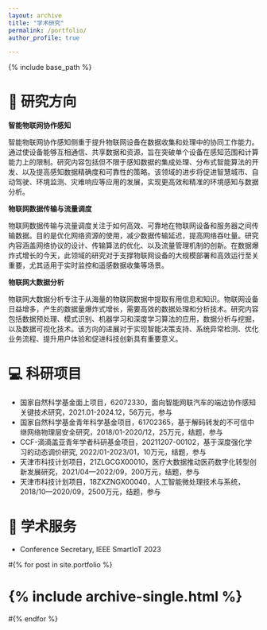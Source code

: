 ```yaml
---
layout: archive
title: "学术研究"
permalink: /portfolio/
author_profile: true

---
```


{% include base_path %}

🧩 研究方向
=====
**智能物联网协作感知**

智能物联网协作感知侧重于提升物联网设备在数据收集和处理中的协同工作能力。通过使设备能够互相通信、共享数据和资源，旨在突破单个设备在感知范围和计算能力上的限制。研究内容包括但不限于感知数据的集成处理、分布式智能算法的开发、以及提高感知数据精确度和可靠性的策略。该领域的进步将促进智慧城市、自动驾驶、环境监测、灾难响应等应用的发展，实现更高效和精准的环境感知与数据分析。

**物联网数据传输与流量调度**

物联网数据传输与流量调度关注于如何高效、可靠地在物联网设备和服务器之间传输数据。目的是优化网络资源的使用，减少数据传输延迟，提高网络吞吐量。研究内容涵盖网络协议的设计、传输算法的优化、以及流量管理机制的创新。在数据爆炸式增长的今天，此领域的研究对于支撑物联网设备的大规模部署和高效运行至关重要，尤其适用于实时监控和遥感数据收集等场景。

**物联网大数据分析**

物联网大数据分析专注于从海量的物联网数据中提取有用信息和知识。物联网设备日益增多，产生的数据量爆炸式增长，需要高效的数据处理和分析技术。研究内容包括数据预处理、模式识别、机器学习和深度学习算法的应用，数据分析与挖掘，以及数据可视化技术。该方向的进展对于实现智能决策支持、系统异常检测、优化业务流程、提升用户体验和促进科技创新具有重要意义。


💻 科研项目
=====

- 国家自然科学基金面上项目，62072330，面向智能网联汽车的端边协作感知关键技术研究，2021.01-2024.12，56万元，参与
- 国家自然科学基金青年科学基金项目，61702365，基于解码转发的不可信中继网络物理层安全研究，2018/01-2020/12，25万元，结题，参与
- CCF-滴滴盖亚青年学者科研基金项目，20211207-00102，基于深度强化学习的动态调价研究, 2022/01-2023/01，10万元，结题，参与
- 天津市科技计划项目，21ZLGCGX00010，医疗大数据推动医药数字化转型创新发展研究，2021/04—2022/09，200万元，结题，参与
- 天津市科技计划项目，18ZXZNGX00040，人工智能微处理技术与系统，2018/10—2020/09，2500万元，结题，参与

📝 学术服务
=====

- Conference Secretary, IEEE SmartIoT 2023

#{% for post in site.portfolio %}
#  {% include archive-single.html %}
#{% endfor %}

